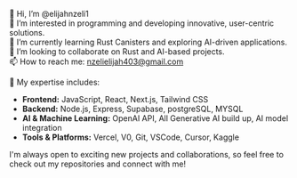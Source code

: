 👋 Hi, I’m @elijahnzeli1  
👀 I’m interested in programming and developing innovative, user-centric solutions.  
🌱 I’m currently learning Rust Canisters and exploring AI-driven applications.  
💞️ I’m looking to collaborate on Rust and AI-based projects.  
📫 How to reach me: nzelielijah403@gmail.com  

🚀 My expertise includes:

- **Frontend:** JavaScript, React, Next.js, Tailwind CSS  
- **Backend:** Node.js, Express, Supabase, postgreSQL, MYSQL  
- **AI & Machine Learning:** OpenAI API, All Generative AI build up, AI model integration  
- **Tools & Platforms:** Vercel, V0, Git, VSCode, Cursor, Kaggle  

I'm always open to exciting new projects and collaborations, so feel free to check out my repositories and connect with me!


<!---
elijahnzeli1/elijahnzeli1 is a ✨ special ✨ repository because its `README.md` (this file) appears on your GitHub profile.
You can click the Preview link to take a look at your changes.
--->
